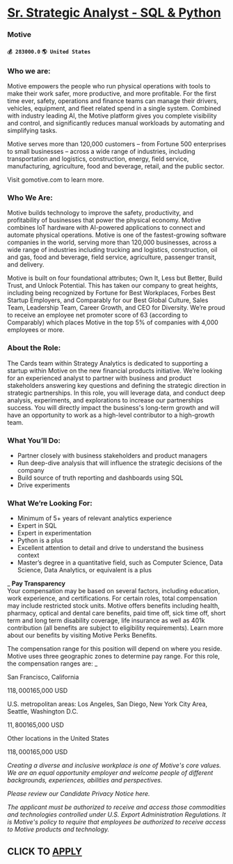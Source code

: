 # [Sr. Strategic Analyst - SQL & Python](https://www.remotewlb.com/apply/sr-strategic-analyst-sql-python)  
### Motive  
#### `💰 283000.0` `🌎 United States`  

### Who we are:

Motive empowers the people who run physical operations with tools to make their work safer, more productive, and more profitable. For the first time ever, safety, operations and finance teams can manage their drivers, vehicles, equipment, and fleet related spend in a single system. Combined with industry leading AI, the Motive platform gives you complete visibility and control, and significantly reduces manual workloads by automating and simplifying tasks.

Motive serves more than 120,000 customers – from Fortune 500 enterprises to small businesses – across a wide range of industries, including transportation and logistics, construction, energy, field service, manufacturing, agriculture, food and beverage, retail, and the public sector.

Visit gomotive.com to learn more.

### Who We Are:

Motive builds technology to improve the safety, productivity, and profitability of businesses that power the physical economy. Motive combines IoT hardware with AI-powered applications to connect and automate physical operations. Motive is one of the fastest-growing software companies in the world, serving more than 120,000 businesses, across a wide range of industries including trucking and logistics, construction, oil and gas, food and beverage, field service, agriculture, passenger transit, and delivery.

Motive is built on four foundational attributes; Own It, Less but Better, Build Trust, and Unlock Potential. This has taken our company to great heights, including being recognized by Fortune for Best Workplaces, Forbes Best Startup Employers, and Comparably for our Best Global Culture, Sales Team, Leadership Team, Career Growth, and CEO for Diversity. We’re proud to receive an employee net promoter score of 63 (according to Comparably) which places Motive in the top 5% of companies with 4,000 employees or more.

### About the Role:

The Cards team within Strategy Analytics is dedicated to supporting a startup within Motive on the new financial products initiative. We’re looking for an experienced analyst to partner with business and product stakeholders answering key questions and defining the strategic direction in strategic partnerships. In this role, you will leverage data, and conduct deep analysis, experiments, and explorations to increase our partnerships success. You will directly impact the business's long-term growth and will have an opportunity to work as a high-level contributor to a high-growth team.

### What You’ll Do:

  * Partner closely with business stakeholders and product managers
  * Run deep-dive analysis that will influence the strategic decisions of the company
  * Build source of truth reporting and dashboards using SQL
  * Drive experiments

### What We’re Looking For:

  * Minimum of 5+ years of relevant analytics experience 
  * Expert in SQL
  * Expert in experimentation
  * Python is a plus
  * Excellent attention to detail and drive to understand the business context
  * Master’s degree in a quantitative field, such as Computer Science, Data Science, Data Analytics, or equivalent is a plus

 _ **Pay Transparency**  
Your compensation may be based on several factors, including education, work experience, and certifications. For certain roles, total compensation may include restricted stock units. Motive offers benefits including health, pharmacy, optical and dental care benefits, paid time off, sick time off, short term and long term disability coverage, life insurance as well as 401k contribution (all benefits are subject to eligibility requirements). Learn more about our benefits by visiting Motive Perks Benefits.  
  
The compensation range for this position will depend on where you reside. Motive uses three geographic zones to determine pay range. For this role, the compensation ranges are: _

San Francisco, California

$118,000$165,000 USD

U.S. metropolitan areas: Los Angeles, San Diego, New York City Area, Seattle, Washington D.C.

$11,800$165,000 USD

Other locations in the United States

$118,000$165,000 USD

 _Creating a diverse and inclusive workplace is one of Motive's core values. We are an equal opportunity employer and welcome people of different backgrounds, experiences, abilities and perspectives._

 _Please review our Candidate Privacy Notice here._

 _The applicant must be authorized to receive and access those commodities and technologies controlled under U.S. Export Administration Regulations. It is Motive's policy to require that employees be authorized to receive access to Motive products and technology._

  
## CLICK TO [APPLY](https://www.remotewlb.com/apply/sr-strategic-analyst-sql-python)


